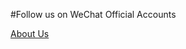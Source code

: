 #Follow us on WeChat Official Accounts


[About Us](https://mp.weixin.qq.com/s?__biz=MzIyMDI1MTI2NA==&mid=402457734&idx=3&sn=77147686d97ef94bd5bc61ff8c01404b&mpshare=1&scene=1&srcid=1127uBoDRG2MIaEITV5sjIrj&pass_ticket=DS0Sddbqhyyu5kLgGjttllm61XW8lGqzhcuCsMLgkdJVQmCTUoiNHZPcZugOD%2FuW#rd)